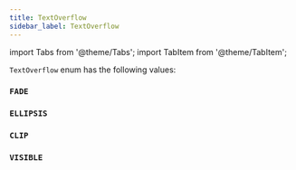 ```yaml
---
title: TextOverflow
sidebar_label: TextOverflow
---
```


import Tabs from '@theme/Tabs';
import TabItem from '@theme/TabItem';

`TextOverflow` enum has the following values:

### `FADE`

### `ELLIPSIS`

### `CLIP`

### `VISIBLE`
